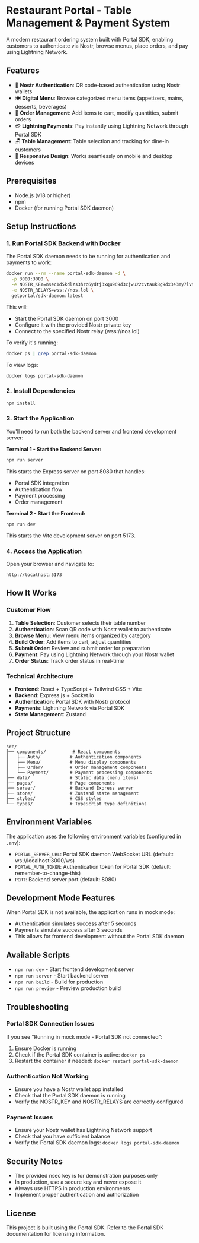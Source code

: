 # Restaurant Portal - Table Management & Payment System

A modern restaurant ordering system built with Portal SDK, enabling customers to authenticate via Nostr, browse menus, place orders, and pay using Lightning Network.

## Features

- 🔐 **Nostr Authentication**: QR code-based authentication using Nostr wallets
- 🍽️ **Digital Menu**: Browse categorized menu items (appetizers, mains, desserts, beverages)
- 🛒 **Order Management**: Add items to cart, modify quantities, submit orders
- 💳 **Lightning Payments**: Pay instantly using Lightning Network through Portal SDK
- 🪑 **Table Management**: Table selection and tracking for dine-in customers
- 📱 **Responsive Design**: Works seamlessly on mobile and desktop devices

## Prerequisites

- Node.js (v18 or higher)
- npm
- Docker (for running Portal SDK daemon)

## Setup Instructions

### 1. Run Portal SDK Backend with Docker

The Portal SDK daemon needs to be running for authentication and payments to work:

```bash
docker run --rm --name portal-sdk-daemon -d \
  -p 3000:3000 \
  -e NOSTR_KEY=nsec1d5kdlzs3hrc6ydtj3xqu969d3cjwu22cvtauk8g9dx3e3my7lvtqhljvka \
  -e NOSTR_RELAYS=wss://nos.lol \
  getportal/sdk-daemon:latest
```

This will:
- Start the Portal SDK daemon on port 3000
- Configure it with the provided Nostr private key
- Connect to the specified Nostr relay (wss://nos.lol)

To verify it's running:
```bash
docker ps | grep portal-sdk-daemon
```

To view logs:
```bash
docker logs portal-sdk-daemon
```

### 2. Install Dependencies

```bash
npm install
```

### 3. Start the Application

You'll need to run both the backend server and frontend development server:

**Terminal 1 - Start the Backend Server:**
```bash
npm run server
```
This starts the Express server on port 8080 that handles:
- Portal SDK integration
- Authentication flow
- Payment processing
- Order management

**Terminal 2 - Start the Frontend:**
```bash
npm run dev
```
This starts the Vite development server on port 5173.

### 4. Access the Application

Open your browser and navigate to:
```
http://localhost:5173
```

## How It Works

### Customer Flow

1. **Table Selection**: Customer selects their table number
2. **Authentication**: Scan QR code with Nostr wallet to authenticate
3. **Browse Menu**: View menu items organized by category
4. **Build Order**: Add items to cart, adjust quantities
5. **Submit Order**: Review and submit order for preparation
6. **Payment**: Pay using Lightning Network through your Nostr wallet
7. **Order Status**: Track order status in real-time

### Technical Architecture

- **Frontend**: React + TypeScript + Tailwind CSS + Vite
- **Backend**: Express.js + Socket.io
- **Authentication**: Portal SDK with Nostr protocol
- **Payments**: Lightning Network via Portal SDK
- **State Management**: Zustand

## Project Structure

```
src/
├── components/          # React components
│   ├── Auth/           # Authentication components
│   ├── Menu/           # Menu display components
│   ├── Order/          # Order management components
│   └── Payment/        # Payment processing components
├── data/               # Static data (menu items)
├── pages/              # Page components
├── server/             # Backend Express server
├── store/              # Zustand state management
├── styles/             # CSS styles
└── types/              # TypeScript type definitions
```

## Environment Variables

The application uses the following environment variables (configured in `.env`):

- `PORTAL_SERVER_URL`: Portal SDK daemon WebSocket URL (default: ws://localhost:3000/ws)
- `PORTAL_AUTH_TOKEN`: Authentication token for Portal SDK (default: remember-to-change-this)
- `PORT`: Backend server port (default: 8080)

## Development Mode Features

When Portal SDK is not available, the application runs in mock mode:
- Authentication simulates success after 5 seconds
- Payments simulate success after 3 seconds
- This allows for frontend development without the Portal SDK daemon

## Available Scripts

- `npm run dev` - Start frontend development server
- `npm run server` - Start backend server
- `npm run build` - Build for production
- `npm run preview` - Preview production build

## Troubleshooting

### Portal SDK Connection Issues
If you see "Running in mock mode - Portal SDK not connected":
1. Ensure Docker is running
2. Check if the Portal SDK container is active: `docker ps`
3. Restart the container if needed: `docker restart portal-sdk-daemon`

### Authentication Not Working
- Ensure you have a Nostr wallet app installed
- Check that the Portal SDK daemon is running
- Verify the NOSTR_KEY and NOSTR_RELAYS are correctly configured

### Payment Issues
- Ensure your Nostr wallet has Lightning Network support
- Check that you have sufficient balance
- Verify the Portal SDK daemon logs: `docker logs portal-sdk-daemon`

## Security Notes

- The provided nsec key is for demonstration purposes only
- In production, use a secure key and never expose it
- Always use HTTPS in production environments
- Implement proper authentication and authorization

## License

This project is built using the Portal SDK. Refer to the Portal SDK documentation for licensing information.
